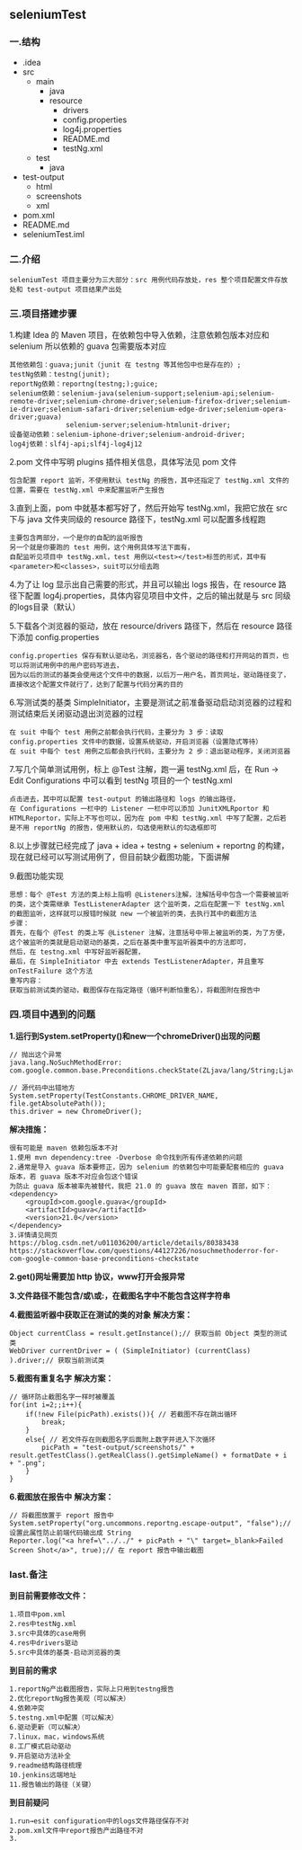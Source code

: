 ## seleniumTest

### 一.结构
- .idea
- src
  - main
    - java
    - resource
      - drivers
      - config.properties
      - log4j.properties
      - README.md
      - testNg.xml
  - test
    - java
- test-output
    - html
    - screenshots
    - xml
- pom.xml
- README.md
- seleniumTest.iml

### 二.介绍
    seleniumTest 项目主要分为三大部分：src 用例代码存放处，res 整个项目配置文件存放处和 test-output 项目结果产出处
    
### 三.项目搭建步骤
1.构建 Idea 的 Maven 项目，在依赖包中导入依赖，注意依赖包版本对应和 selenium 所以依赖的 guava 包需要版本对应

    其他依赖包：guava;junit（junit 在 testng 等其他包中也是存在的）;
    testNg依赖：testng(junit);
    reportNg依赖：reportng(testng;);guice;
    selenium依赖：selenium-java(selenium-support;selenium-api;selenium-remote-driver;selenium-chrome-driver;selenium-firefox-driver;selenium-ie-driver;selenium-safari-driver;selenium-edge-driver;selenium-opera-driver;guava)
                  selenium-server;selenium-htmlunit-driver;
    设备驱动依赖：selenium-iphone-driver;selenium-android-driver;
    log4j依赖：slf4j-api;slf4j-log4j12
    
2.pom 文件中写明 plugins 插件相关信息，具体写法见 pom 文件

    包含配置 report 监听，不使用默认 testNg 的报告，其中还指定了 testNg.xml 文件的位置，需要在 testNg.xml 中来配置监听产生报告
    
3.直到上面，pom 中就基本都写好了，然后开始写 testNg.xml，我把它放在 src 下与 java 文件夹同级的 resource 路径下，testNg.xml 可以配置多线程跑

    主要包含两部分，一个是你的自配的监听报告
    另一个就是你要跑的 test 用例，这个用例具体写法下面有，
    自配监听见项目中 testNg.xml，test 用例以<test></test>标签的形式，其中有<parameter>和<classes>，suit可以分组去跑

4.为了让 log 显示出自己需要的形式，并且可以输出 logs 报告，在 resource 路径下配置 log4j.properties，具体内容见项目中文件，之后的输出就是与 src 同级的logs目录（默认）

5.下载各个浏览器的驱动，放在 resource/drivers 路径下，然后在 resource 路径下添加 config.properties

    config.properties 保存有默认驱动名，浏览器名，各个驱动的路径和打开网站的首页，也可以将测试用例中的用户密码写进去，
    因为以后的测试的基类会使用这个文件中的数据，以后万一用户名，首页网址，驱动路径变了，直接改这个配置文件就行了，达到了配置与代码分离的目的
    
6.写测试类的基类 SimpleInitiator，主要是测试之前准备驱动启动浏览器的过程和测试结束后关闭驱动退出浏览器的过程

    在 suit 中每个 test 用例之前都会执行代码，主要分为 3 步：读取 config.properties 文件中的数据，设置系统驱动，开启浏览器（设置隐式等待）
    在 suit 中每个 test 用例之后都会执行代码，主要分为 2 步：退出驱动程序，关闭浏览器
    
7.写几个简单测试用例，标上 @Test 注解，跑一遍 testNg.xml 后，在 Run → Edit Configurations 中可以看到 testNg 项目的一个 testNg.xml
    
    点击进去，其中可以配置 test-output 的输出路径和 logs 的输出路径，
    在 Configurations 一栏中的 Listener 一栏中可以添加 JunitXMLRportor 和 HTMLReportor，实际上不写也可以，因为在 pom 中和 testNg.xml 中写了配置，之后若是不用 reportNg 的报告，使用默认的，勾选使用默认的勾选框即可
    
8.以上步骤就已经完成了 java + idea + testng + selenium + reportng 的构建，现在就已经可以写测试用例了，但目前缺少截图功能，下面讲解

9.截图功能实现

    思想：每个 @Test 方法的类上标上指明 @Listeners注解，注解括号中包含一个需要被监听的类，这个类需继承 TestListenerAdapter 这个监听类，之后在配置一下 testNg.xml 的截图监听，这样就可以报错时候就 new 一个被监听的类，去执行其中的截图方法
    步骤：
    首先，在每个 @Test 的类上写 @Listener 注解，注意括号中带上被监听的类，为了方便，这个被监听的类就是启动驱动的基类，之后在基类中重写监听器类中的方法即可，
    然后，在 testng.xml 中写好监听器配置，
    最后，在 SimpleInitiator 中去 extends TestListenerAdapter，并且重写 onTestFailure 这个方法
    重写内容：
    获取当前测试类的驱动，截图保存在指定路径（循环判断怕重名），将截图附在报告中

### 四.项目中遇到的问题
**1.运行到System.setProperty()和new一个chromeDriver()出现的问题**
```aidl
// 抛出这个异常
java.lang.NoSuchMethodError: com.google.common.base.Preconditions.checkState(ZLjava/lang/String;Ljava/lang/Object;Ljava/lang/Object;Ljava/lang/Object;)V
```
```aidl
// 源代码中出错地方
System.setProperty(TestConstants.CHROME_DRIVER_NAME, file.getAbsolutePath());
this.driver = new ChromeDriver();
```
**解决措施：**

    很有可能是 maven 依赖包版本不对
    1.使用 mvn dependency:tree -Dverbose 命令找到所有传递依赖的问题
    2.通常是导入 guava 版本要修正，因为 selenium 的依赖包中可能要配套相应的 guava 版本，若 guava 版本不对应会包这个错误
    为防止 guava 版本被率先被替代，我把 21.0 的 guava 放在 maven 首部，如下：
    <dependency>
        <groupId>com.google.guava</groupId>
        <artifactId>guava</artifactId>
        <version>21.0</version>
    </dependency>
    3.详情请见网页
    https://blog.csdn.net/u011036200/article/details/80383438
    https://stackoverflow.com/questions/44127226/nosuchmethoderror-for-com-google-common-base-preconditions-checkstate

**2.get()网址需要加 http 协议，www打开会报异常**

**3.文件路径不能包含/或\或:，在截图名字中不能包含这样字符串**

**4.截图监听器中获取正在测试的类的对象**
**解决方案：**
```
Object currentClass = result.getInstance();// 获取当前 Object 类型的测试类
WebDriver currentDriver = ( (SimpleInitiator) (currentClass) ).driver;// 获取当前测试类
```

**5.截图有重复名字**
**解决方案：**
```aidl
// 循环防止截图名字一样时被覆盖
for(int i=2;;i++){
    if(!new File(picPath).exists()){ // 若截图不存在跳出循环
        break;
    }
    else{ // 若文件存在则截图名字后面附上数字并进入下次循环
        picPath = "test-output/screenshots/" + result.getTestClass().getRealClass().getSimpleName() + formatDate + i + ".png";
    }
}
```

**6.截图放在报告中**
**解决方案：**
```
// 将截图放置于 report 报告中
System.setProperty("org.uncommons.reportng.escape-output", "false");// 设置此属性防止前端代码输出成 String
Reporter.log("<a href=\"../../" + picPath + "\" target=_blank>Failed Screen Shot</a>", true);// 在 report 报告中输出截图
```

### last.备注
**到目前需要修改文件：**

    1.项目中pom.xml
    2.res中testNg.xml
    3.src中具体的case用例
    4.res中drivers驱动
    5.src中具体的基类-启动浏览器的类
**到目前的需求**

    1.reportNg产出截图报告，实际上只用到testng报告
    2.优化reportNg报告美观（可以解决）
    4.依赖冲突
    5.testng.xml中配置（可以解决）
    6.驱动更新（可以解决）
    7.linux，mac，windows系统
    8.工厂模式启动驱动
    9.开启驱动方法补全
    9.readme结构路径梳理
    10.jenkins远端地址
    11.报告输出的路径（关键）
**到目前疑问**

    1.run→esit configuration中的logs文件路径保存不对
    2.pom.xml文件中report报告产出路径不对
    3.

    
    


